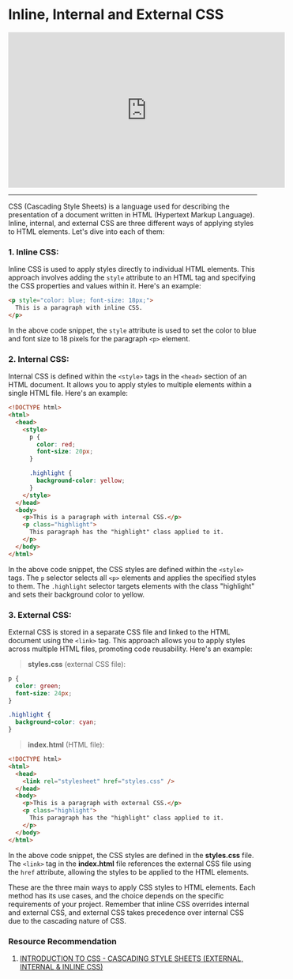 # Inline, Internal and External CSS

<iframe width="560" height="315" src="https://www.youtube-nocookie.com/embed/bL-E2pm1o8A" title="YouTube video player" frameborder="0" allow="accelerometer; autoplay; clipboard-write; encrypted-media; gyroscope; picture-in-picture; web-share" allowfullscreen></iframe>

---

CSS (Cascading Style Sheets) is a language used for describing the presentation of a document written in HTML (Hypertext Markup Language). Inline, internal, and external CSS are three different ways of applying styles to HTML elements. Let's dive into each of them:

### **1. Inline CSS:**

Inline CSS is used to apply styles directly to individual HTML elements. This approach involves adding the `style` attribute to an HTML tag and specifying the CSS properties and values within it. Here's an example:

```html
<p style="color: blue; font-size: 18px;">
  This is a paragraph with inline CSS.
</p>
```

In the above code snippet, the `style` attribute is used to set the color to blue and font size to 18 pixels for the paragraph `<p>` element.

### **2. Internal CSS:**

Internal CSS is defined within the `<style>` tags in the `<head>` section of an HTML document. It allows you to apply styles to multiple elements within a single HTML file. Here's an example:

```html
<!DOCTYPE html>
<html>
  <head>
    <style>
      p {
        color: red;
        font-size: 20px;
      }

      .highlight {
        background-color: yellow;
      }
    </style>
  </head>
  <body>
    <p>This is a paragraph with internal CSS.</p>
    <p class="highlight">
      This paragraph has the "highlight" class applied to it.
    </p>
  </body>
</html>
```

In the above code snippet, the CSS styles are defined within the `<style>` tags. The `p` selector selects all `<p>` elements and applies the specified styles to them. The `.highlight` selector targets elements with the class "highlight" and sets their background color to yellow.

### **3. External CSS:**

External CSS is stored in a separate CSS file and linked to the HTML document using the `<link>` tag. This approach allows you to apply styles across multiple HTML files, promoting code reusability. Here's an example:

> **styles.css** (external CSS file):

```css
p {
  color: green;
  font-size: 24px;
}

.highlight {
  background-color: cyan;
}
```

> **index.html** (HTML file):

```html
<!DOCTYPE html>
<html>
  <head>
    <link rel="stylesheet" href="styles.css" />
  </head>
  <body>
    <p>This is a paragraph with external CSS.</p>
    <p class="highlight">
      This paragraph has the "highlight" class applied to it.
    </p>
  </body>
</html>
```

In the above code snippet, the CSS styles are defined in the **styles.css** file. The `<link>` tag in the **index.html** file references the external CSS file using the `href` attribute, allowing the styles to be applied to the HTML elements.

These are the three main ways to apply CSS styles to HTML elements. Each method has its use cases, and the choice depends on the specific requirements of your project. Remember that inline CSS overrides internal and external CSS, and external CSS takes precedence over internal CSS due to the cascading nature of CSS.

### Resource Recommendation

1. <a href="https://youtu.be/6EMkq7UqMGE" target="_blank">INTRODUCTION TO CSS - CASCADING STYLE SHEETS (EXTERNAL, INTERNAL & INLINE CSS)</a>
